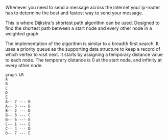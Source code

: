 Whenever you need to send a message across the internet your ip-router has to determine the best and fastest way to send your message. 

This is where Dijkstra's shortest path algorithm can be used.
Designed to find the shortest path between a start node and every other node in a weighted graph.

The implementation of the algorithm is similar to a breadth first search.
It uses a priority queue as the supporting data structure to keep a record of which vertex to visit next.
It starts by assigning a temporary distance value to each node.
The temporary distance is 0 at the start node, and infinity at every other node.
 ```mermaid
 graph LR
 A
 B
 C
 D
 E
 A-- 7 --- B
 A-- 3 --- D
 B-- 2 --- D
 B-- 3 --- C
 B-- 6 --- E
 C-- 1 --- E
 C-- 4 --- D
 D-- 7 --- E
```




